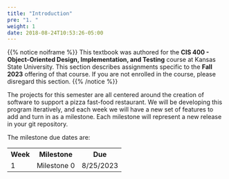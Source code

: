 ```yaml
---
title: "Introduction"
pre: "1. "
weight: 1
date: 2018-08-24T10:53:26-05:00
---
```


{{% notice noiframe %}}
This textbook was authored for the **CIS 400 - Object-Oriented Design, Implementation, and Testing** course at Kansas State University.  This section describes assignments specific to the **Fall 2023** offering of that course.  If you are not enrolled in the course, please disregard this section.
{{% /notice %}}

The projects for this semester are all centered around the creation of software to support a pizza fast-food restaurant. We will be developing this program iteratively, and each week we will have a new set of features to add and turn in as a milestone. Each milestone will represent a new release in your git repository.

The milestone due dates are:

<table>
  <tr>
    <th>Week</th>
    <th>Milestone</th>
    <th>Due</th>
  </tr>
  <tr>
    <td>1</td>
    <td>Milestone 0</td>
    <td>8/25/2023</td>
  </tr>
</table>
